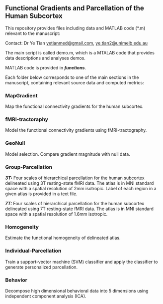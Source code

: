 ## Functional Gradients and Parcellation of the Human Subcortex
This repository provides files including data and MATLAB code (*.m) relevant to the manuscript: 

Contact: Dr Ye Tian yetianmed@gmail.com, ye.tian2@unimelb.edu.au

The main script is called demo.m, which is a MTALAB code that provides data descriptions and analyses demos.

MATLAB code is provided in ***functions***.

Each folder below corresponds to one of the main sections in the manuscript, containing relevant source data and computed metrics:

### MapGradient

   Map the functional connectivity gradients for the human subcortex.

### fMRI-tractoraphy

   Model the functional connectivity gradients using fMRI-tractography.

### GeoNull

   Model selection. Compare gradient magnitude with null data.

### Group-Parcellation

   ***3T:*** Four scales of hierarchical parcellation for the human subcortex delineated using 3T resting-state fMRI data. The atlas is in MNI standard space with a spatial resolution of 2mm isotropic. Label of each region in a given atlas is provided in a text file. 

   ***7T:*** Four scales of hierarchical parcellation for the human subcortex delineated using 7T resting-state fMRI data. The atlas is in MNI standard space with a spatial resolution of 1.6mm isotropic.

### Homogeneity

   Estimate the functional homogeneity of delineated atlas.

### Individual-Parcellation

   Train a support-vector machine (SVM) classifier and apply the classifier to generate personalized parcellation.
   
### Behavior

   Decompose high dimensional behavioral data into 5 dimensions using independent component analysis (ICA).







 

 
